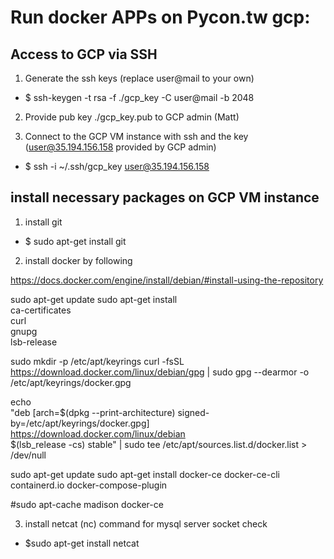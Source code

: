# Run docker APPs on Pycon.tw gcp:

## Access to GCP via SSH
1. Generate the ssh keys (replace user@mail to your own)
  - $ ssh-keygen -t rsa -f ./gcp_key -C user@mail -b 2048

2. Provide  pub key ./gcp_key.pub to GCP admin (Matt) 

3. Connect to the GCP VM instance with ssh and the key (user@35.194.156.158 provided by GCP admin)
  - $ ssh -i ~/.ssh/gcp_key user@35.194.156.158


## install necessary packages on GCP VM instance
1. install git
  - $ sudo apt-get install git

2. install docker by following 

https://docs.docker.com/engine/install/debian/#install-using-the-repository

 sudo apt-get update
 sudo apt-get install \
    ca-certificates \
    curl \
    gnupg \
    lsb-release


sudo mkdir -p /etc/apt/keyrings
curl -fsSL https://download.docker.com/linux/debian/gpg | sudo gpg --dearmor -o /etc/apt/keyrings/docker.gpg


echo \
  "deb [arch=$(dpkg --print-architecture) signed-by=/etc/apt/keyrings/docker.gpg] https://download.docker.com/linux/debian \
  $(lsb_release -cs) stable" | sudo tee /etc/apt/sources.list.d/docker.list > /dev/null

sudo apt-get update
sudo apt-get install docker-ce docker-ce-cli containerd.io docker-compose-plugin

#sudo apt-cache madison docker-ce

3. install netcat (nc) command for mysql server socket check
  - $sudo apt-get install netcat
